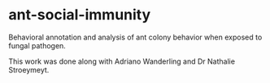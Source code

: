 # ant-social-immunity
Behavioral annotation and analysis of ant colony behavior when exposed to fungal pathogen.

This work was done along with Adriano Wanderling and Dr Nathalie Stroeymeyt.
